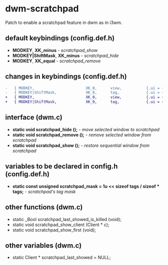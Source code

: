 # dwm-scratchpad
Patch to enable a scratchpad feature in dwm as in i3wm.
## default keybindings (config.def.h)
- **MODKEY**, **XK_minus** - *scratchpad_show*
- **MODKEY|ShiftMask**, **XK_minus** - *scratchpad_hide*
- **MODKEY**, **XK_equal** - *scratchpad_remove*
## changes in keybindings (config.def.h)
```diff
-	{ MODKEY,                       XK_0,      view,           {.ui = ~0 } },
-	{ MODKEY|ShiftMask,             XK_0,      tag,            {.ui = ~0 } },
+	{ MODKEY,                       XK_0,      view,           {.ui = ~scratchpad_mask } },
+	{ MODKEY|ShiftMask,             XK_0,      tag,            {.ui = ~scratchpad_mask } },
```
## interface (dwm.c)
- **static void scratchpad_hide ();** - *move selected window to scratchpad*
- **static void scratchpad_remove ();** - *remove selected window from scratchpad*
- **static void scratchpad_show ();** - *restore sequential window from scratchpad*
## variables to be declared in config.h (config.def.h)
- **static const unsigned scratchpad_mask = 1u << sizeof tags / sizeof * tags;** - *scratchpad's tag mask*
## other functions (dwm.c)
- static _Bool scratchpad_last_showed_is_killed (void);
- static void scratchpad_show_client (Client * c);
- static void scratchpad_show_first (void);
## other variables (dwm.c)
- static Client * scratchpad_last_showed = NULL;
